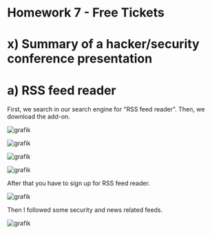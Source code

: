 # Homework 7 - Free Tickets

# x) Summary of a hacker/security conference presentation

# a) RSS feed reader

First, we search in our search engine for "RSS feed reader". Then, we download the add-on. 

![grafik](https://github.com/danielginfinland/InformationSecurityCourse/assets/156656492/ec9967c8-5d46-41c5-a3c1-62ecba51a2da)

![grafik](https://github.com/danielginfinland/InformationSecurityCourse/assets/156656492/8036e076-2496-4b4c-bc3c-86e93f6690c8)

![grafik](https://github.com/danielginfinland/InformationSecurityCourse/assets/156656492/1d522268-b8dc-469b-af56-790d914808ed)

![grafik](https://github.com/danielginfinland/InformationSecurityCourse/assets/156656492/19c7da24-179c-47e0-9cef-017dab2c5e5e)

After that you have to sign up for RSS feed reader. 

![grafik](https://github.com/danielginfinland/InformationSecurityCourse/assets/156656492/0ae90587-3f51-409e-a1e1-81e333a2bed5)

Then I followed some security and news related feeds. 

![grafik](https://github.com/danielginfinland/InformationSecurityCourse/assets/156656492/9ef5e0fe-874a-40b9-92de-40b4e91aa5c7)
